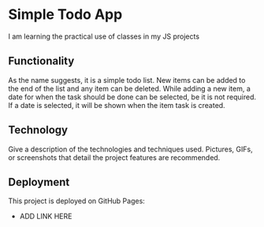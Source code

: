# Simple Todo App

I am learning the practical use of classes in my JS projects

## Functionality

As the name suggests, it is a simple todo list. New items can be added to the end of the list and any item can be deleted. While adding a new item, a date for when the task should be done can be selected, be it is not required. If a date is selected, it will be shown when the item task is created.

## Technology

Give a description of the technologies and techniques used. Pictures, GIFs, or screenshots that detail the project features are recommended.

## Deployment

This project is deployed on GitHub Pages:

- ADD LINK HERE
